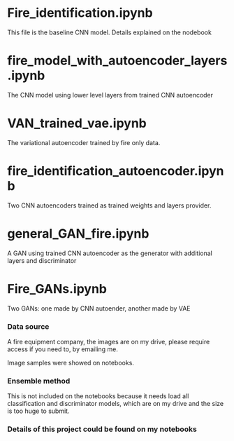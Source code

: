 # Fire_identification.ipynb

This file is the baseline CNN model. Details explained on the nodebook

# fire_model_with_autoencoder_layers.ipynb

The CNN model using lower level layers from trained CNN autoencoder

# VAN_trained_vae.ipynb

The variational autoencoder trained by fire only data.

# fire_identification_autoencoder.ipynb

Two CNN autoencoders trained as trained weights and layers provider.

# general_GAN_fire.ipynb

A GAN using trained CNN autoencoder as the generator with additional layers and discriminator

# Fire_GANs.ipynb

Two GANs: one made by CNN autoender, another made by VAE 

### Data source

A fire equipment company, the images are on my drive, please require access if you need to, by emailing me.

Image samples were showed on notebooks.

### Ensemble method 

This is not included on the notebooks because it needs load all classification and discriminator models, 
which are on my drive and the size is too huge to submit. 


### Details of this project could be found on my notebooks